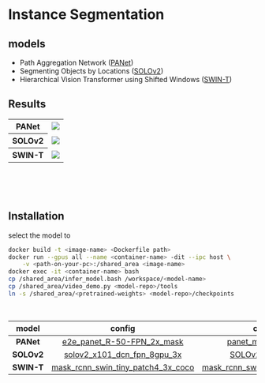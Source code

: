# Instance Segmentation

## models
- Path Aggregation Network ([PANet](https://github.com/ShuLiu1993/PANet))
- Segmenting Objects by Locations ([SOLOv2](https://github.com/WXinlong/SOLO))
- Hierarchical Vision Transformer using Shifted Windows ([SWIN-T](https://github.com/SwinTransformer/Swin-Transformer-Object-Detection))

## Results
<table>
    <tr>
        <th>PANet</th>
        <td><img src='assets/panet_mask_18.gif'></td>
    </tr>
    <tr>
        <th>SOLOv2</th>
        <td><img src='assets/solo_heavy.gif'></td>
    </tr>
    <tr>
        <th>SWIN-T</th>
        <td><img src='assets/swin_tiny.gif'></td>
    </tr>
</table>


<br><br><br>
## Installation
select the model to
``` bash
docker build -t <image-name> <Dockerfile path>
docker run --gpus all --name <container-name> -dit --ipc host \
    -v <path-on-your-pc>:/shared_area <image-name>
docker exec -it <container-name> bash
cp /shared_area/infer_model.bash /workspace/<model-name>
cp /shared_area/video_demo.py <model-repo>/tools
ln -s /shared_area/<pretrained-weights> <model-repo>/checkpoints
```
<br>

model   |   config  |   checkpoint
:------:|:---------:|:------------:
**PANet** | [e2e_panet_R-50-FPN_2x_mask](https://github.com/ShuLiu1993/PANet/blob/master/configs/panet/e2e_panet_R-50-FPN_2x_mask.yaml) | [panet_mask_step179999](https://drive.google.com/u/0/uc?id=1-pVZQ3GR6Aj7KJzH9nWoRQ-Lts8IcdMS&export=download)
**SOLOv2** | [solov2_x101_dcn_fpn_8gpu_3x](https://github.com/WXinlong/SOLO/blob/master/configs/solov2/solov2_x101_dcn_fpn_8gpu_3x.py) | [SOLOv2_X101_DCN_3x](https://cloudstor.aarnet.edu.au/plus/s/KV9PevGeV8r4Tzj/download)
**SWIN-T** | [mask_rcnn_swin_tiny_patch4_3x_coco](https://github.com/SwinTransformer/Swin-Transformer-Object-Detection/blob/master/configs/swin/mask_rcnn_swin_tiny_patch4_window7_mstrain_480-800_adamw_3x_coco.py) | [mask_rcnn_swin_tiny_patch4_window7](https://github.com/SwinTransformer/storage/releases/download/v1.0.2/mask_rcnn_swin_tiny_patch4_window7.pth)

